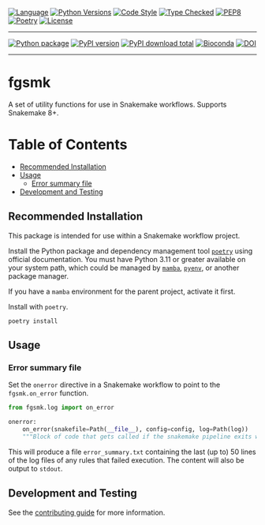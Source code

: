 
[![Language][language-badge]][language-link]
[![Python Versions][python-versions-badge]][python-versions-link]
[![Code Style][code-style-badge]][code-style-link]
[![Type Checked][type-checking-badge]][type-checking-link]
[![PEP8][pep-8-badge]][pep-8-link]
[![Poetry][poetry-badge]][poetry-link]
[![License][license-badge]][license-link]

---

[![Python package][python-package-badge]][python-package-link]
[![PyPI version][pypi-badge]][pypi-link]
[![PyPI download total][pypi-downloads-badge]][pypi-downloads-link]
[![Bioconda][bioconda-badge]][bioconda-link]
[![DOI][zenodo-badge]][zenodo-link]

---
[language-badge]:        http://img.shields.io/badge/language-python-brightgreen
[language-link]:         http://www.python.org/
[python-versions-badge]: https://img.shields.io/badge/python-3.11_|_3.12-blue
[python-versions-link]:  https://github.com/fulcrumgenomics/fgsmk/blob/main/pyproject.toml
[code-style-badge]:      https://img.shields.io/endpoint?url=https://raw.githubusercontent.com/astral-sh/ruff/main/assets/badge/v2.json
[code-style-link]:       https://docs.astral.sh/ruff/
[type-checking-badge]:   http://www.mypy-lang.org/static/mypy_badge.svg
[type-checking-link]:    http://mypy-lang.org/
[pep-8-badge]:           https://img.shields.io/badge/code%20style-pep8-brightgreen
[pep-8-link]:            https://www.python.org/dev/peps/pep-0008/
[poetry-badge]:          https://img.shields.io/endpoint?url=https://python-poetry.org/badge/v0.json
[poetry-link]:           https://python-poetry.org/
[license-badge]:         https://img.shields.io/badge/license-MIT-blue
[license-link]:          https://github.com/fulcrumgenomics/fgsmk/blob/main/LICENSE
[python-package-badge]:  https://github.com/fulcrumgenomics/fgsmk/actions/workflows/python_package.yml/badge.svg?branch=main
[python-package-link]:   https://github.com/fulcrumgenomics/fgsmk/actions/workflows/python_package.yml
[pypi-badge]:            https://badge.fury.io/py/fgsmk.svg
[pypi-link]:             https://pypi.python.org/pypi/fgsmk
[pypi-downloads-badge]:  https://img.shields.io/pypi/dm/fgsmk
[pypi-downloads-link]:   https://pypi.python.org/pypi/fgsmk
[bioconda-badge]:        https://img.shields.io/conda/dn/bioconda/fgsmk.svg?label=Bioconda
[bioconda-link]:         http://bioconda.github.io/recipes/fgsmk/README.html
[zenodo-badge]:          https://zenodo.org/badge/916232349.svg
[zenodo-link]:           https://doi.org/10.5281/zenodo.15558165

# fgsmk

A set of utility functions for use in Snakemake workflows. Supports Snakemake 8+.

Table of Contents
=================

* [Recommended Installation](#recommended-installation)
* [Usage](#usage)
   * [Error summary file](#error-summary-file)
* [Development and Testing](#development-and-testing)

## Recommended Installation

This package is intended for use within a Snakemake workflow project.

Install the Python package and dependency management tool [`poetry`](https://python-poetry.org/docs/#installation) using official documentation.
You must have Python 3.11 or greater available on your system path, which could be managed by [`mamba`](https://mamba.readthedocs.io/en/latest/installation/mamba-installation.html), [`pyenv`](https://github.com/pyenv/pyenv), or another package manager.

If you have a `mamba` environment for the parent project, activate it first.

Install with `poetry`.

```console
poetry install
```

## Usage

### Error summary file

Set the `onerror` directive in a Snakemake workflow to point to the `fgsmk.on_error` function.

```python
from fgsmk.log import on_error

onerror:
    on_error(snakefile=Path(__file__), config=config, log=Path(log))
    """Block of code that gets called if the snakemake pipeline exits with an error."""
```

This will produce a file `error_summary.txt` containing the last (up to) 50 lines of the log files of any rules that failed execution.
The content will also be output to `stdout`.

## Development and Testing

See the [contributing guide](https://github.com/fulcrumgenomics/fgsmk/blob/main/CONTRIBUTING.md) for more information.
